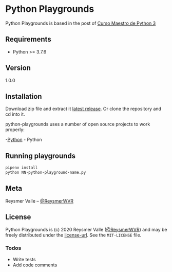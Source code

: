 # Python Playgrounds

Python Playgrounds is based in the post of [Curso Maestro de Python 3](https://www.udemy.com/course/python-3-al-completo-desde-cero)

## Requirements

- Python >= 3.7.6

## Version

1.0.0

## Installation

Download zip file and extract it [latest release](https://github.com/reysmerwvr/python-playgrounds). Or clone the repository and cd into it.

python-playgrounds uses a number of open source projects to work properly:

-[Python] - Python

## Running playgrounds

```sh
pipenv install
python NN-python-playground-name.py
```

## Meta

Reysmer Valle – [@ReysmerWVR]

## License

Python Playgrounds is (c) 2020 Reysmer Valle ([@ReysmerWVR]) and may be freely distributed under the [license-url](https://github.com/reysmerwvr/python-playgrounds/tree/master/LICENSE). See the `MIT-LICENSE` file.

### Todos

- Write tests
- Add code comments

[//]: # (These are reference links used in the body of this note and get stripped out when the markdown processor does 
its job. There is no need to format nicely because it shouldn't be seen. Thanks SO - http://stackoverflow.com/questions/4823468/store-comments-in-markdown-syntax)

   [Python]: <https://www.python.org/>
   [@ReysmerWVR]: <http://twitter.com/ReysmerWVR>
